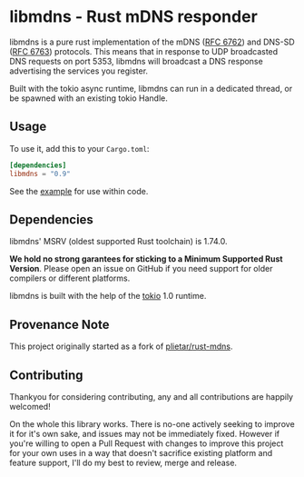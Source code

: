 # libmdns - Rust mDNS responder

libmdns is a pure rust implementation of the mDNS ([RFC 6762]) and DNS-SD ([RFC 6763]) protocols. This means that in response to UDP broadcasted DNS requests on port 5353, libmdns will broadcast a DNS response advertising the services you register.

Built with the tokio async runtime, libmdns can run in a dedicated thread, or be spawned with an existing tokio Handle.

[RFC 6762]: https://tools.ietf.org/html/rfc6762
[RFC 6763]: https://tools.ietf.org/html/rfc6763

## Usage

To use it, add this to your `Cargo.toml`:

```toml
[dependencies]
libmdns = "0.9"
```

See the [example](https://github.com/librespot-org/libmdns/blob/stable-0.9.x/examples/register.rs) for use within code.

## Dependencies

libmdns' MSRV (oldest supported Rust toolchain) is 1.74.0.

**We hold no strong garantees for sticking to a Minimum Supported Rust Version**. Please open an issue on GitHub if you need support for older compilers or different platforms.

libmdns is built with the help of the [tokio](https://github.com/tokio-rs/tokio) 1.0 runtime.

## Provenance Note

This project originally started as a fork of [plietar/rust-mdns](https://github.com/plietar/rust-mdns).

## Contributing

Thankyou for considering contributing, any and all contributions are happily welcomed!

On the whole this library works. There is no-one actively seeking to improve it for it's own sake, and issues may not be immediately fixed. However if you're willing to open a Pull Request with changes to improve this project for your own uses in a way that doesn't sacrifice existing platform and feature support, I'll do my best to review, merge and release.

